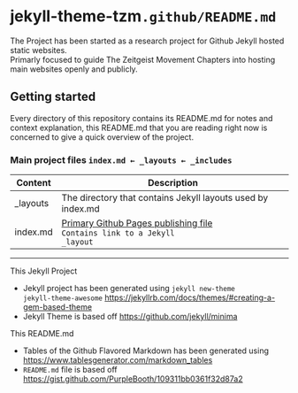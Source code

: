 # jekyll-theme-tzm<code>.github/README.md</code>
The Project has been started as a research project for Github Jekyll hosted static websites. <br>
Primarly focused to guide The Zeitgeist Movement Chapters into hosting main websites openly and publicly.

## Getting started

Every directory of this repository contains its README.md for notes and context explanation, this README.md that you are reading right now is concerned to give a quick overview of the project.

### Main project files <code>index.md ← _layouts ← _includes</code>

| Content  | Description                                                                                   |
|----------|-----------------------------------------------------------------------------------------------|
| _layouts | The directory that contains Jekyll layouts used by index.md                                   |
| index.md | [Primary Github Pages publishing file][1] <br> <code>Contains link to a Jekyll _layout</code> |

[1]:https://blog.github.com/2016-12-09-publishing-with-github-pages-now-as-easy-as-1-2-3/


<hr>

This Jekyll Project
* Jekyll project has been generated using <code>jekyll new-theme jekyll-theme-awesome</code> https://jekyllrb.com/docs/themes/#creating-a-gem-based-theme
* Jekyll Theme is based off https://github.com/jekyll/minima

This README.md
* Tables of the Github Flavored Markdown has been generated using https://www.tablesgenerator.com/markdown_tables
* <code>README.md</code> file is based off https://gist.github.com/PurpleBooth/109311bb0361f32d87a2
